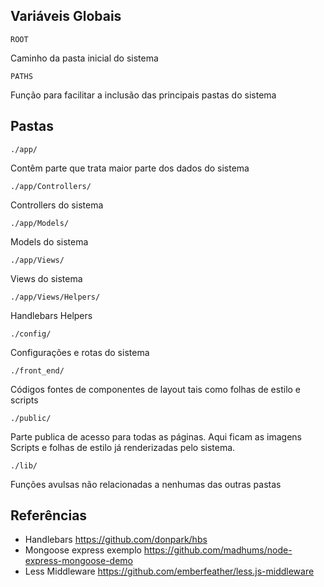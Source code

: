 ## Variáveis Globais ##

``` ROOT ```

Caminho da pasta inicial do sistema

``` PATHS ```

Função para facilitar a inclusão das principais pastas do sistema 

## Pastas ##

``` ./app/ ```

Contêm parte que trata maior parte dos dados do sistema

``` ./app/Controllers/ ```

Controllers do sistema

``` ./app/Models/ ```

Models do sistema

``` ./app/Views/ ```

Views do sistema

``` ./app/Views/Helpers/ ```

Handlebars Helpers

``` ./config/ ```

Configurações e rotas do sistema

``` ./front_end/ ```

Códigos fontes de componentes de layout tais como folhas de estilo e scripts

``` ./public/ ```

Parte publica de acesso para todas as páginas.
Aqui ficam as imagens Scripts e folhas de estilo já renderizadas pelo sistema.

``` ./lib/ ```

Funções avulsas não relacionadas a nenhumas das outras pastas


## Referências ##
* Handlebars https://github.com/donpark/hbs
* Mongoose express exemplo https://github.com/madhums/node-express-mongoose-demo
* Less Middleware https://github.com/emberfeather/less.js-middleware
